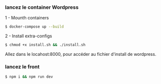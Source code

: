 ### lancez le container Wordpress
1 - Mounth containers

```bash
$ docker-compose up --build
```
2 - Install extra-configs

```bash
$ chmod +x install.sh && ./install.sh
```
Allez dans le locahost:8000, pour accéder au fichier d'install de wordpress.

### lancez le front

```bash
$ npm i && npm run dev
```



